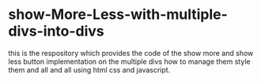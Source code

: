 # show-More-Less-with-multiple-divs-into-divs
this is the respository which provides the code of the show more and show less button implementation on the multiple divs how to manage them style them and all and all using html css and javascript.
